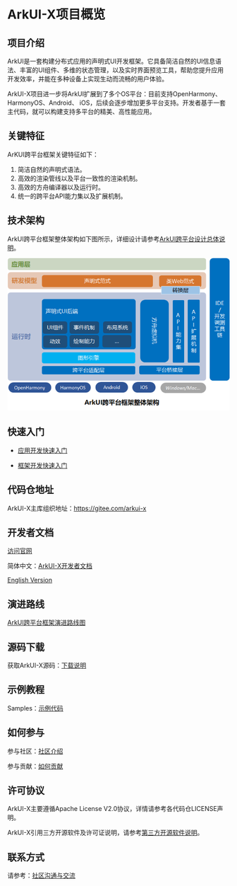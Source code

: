 # ArkUI-X项目概览

## 项目介绍

ArkUI是一套构建分布式应用的声明式UI开发框架。它具备简洁自然的UI信息语法、丰富的UI组件、多维的状态管理，以及实时界面预览工具，帮助您提升应用开发效率，并能在多种设备上实现生动而流畅的用户体验。

ArkUI-X项目进一步将ArkUI扩展到了多个OS平台：目前支持OpenHarmony、HarmonyOS、Android、 iOS，后续会逐步增加更多平台支持。开发者基于一套主代码，就可以构建支持多平台的精美、高性能应用。

## 关键特征

ArKUI跨平台框架关键特征如下：

1. 简洁自然的声明式语法。
2. 高效的渲染管线以及平台一致性的渲染机制。
3. 高效的方舟编译器以及运行时。
4. 统一的跨平台API能力集以及扩展机制。

## 技术架构

ArkUI跨平台框架整体架构如下图所示，详细设计请参考[ArkUI跨平台设计总体说明](./framework-dev/design/design-overview.md)。

<img src="figures/ArkUI-X.png" alt="ArkUI跨平台架构图" style="zoom:80%;" />

## 快速入门

* [应用开发快速入门](application-dev/quick-start/start-overview.md)

* [框架开发快速入门](framework-dev/quick-start/start-overview.md)

## 代码仓地址

ArkUI-X主库组织地址：https://gitee.com/arkui-x

## 开发者文档

[访问官网](https://arkui-x.cn/)

简体中文：[ArkUI-X开发者文档](./readme.md) 

[English Version](../en/readme.md)

## 演进路线

[ArkUI跨平台框架演进路线图](roadmap/ArkUI-X-roadmap.md)

## 源码下载

获取ArkUI-X源码：[下载说明](https://gitee.com/arkui-x/manifest/blob/master/README.md)

## 示例教程

Samples：[示例代码](https://gitee.com/arkui-x/samples)

## 如何参与

参与社区：[社区介绍](https://gitee.com/arkui-x/community)

参与贡献：[如何贡献](contribute/README.md)

## 许可协议

ArkUI-X主要遵循Apache License V2.0协议，详情请参考各代码仓LICENSE声明。

ArkUI-X引用三方开源软件及许可证说明，请参考[第三方开源软件说明](contribute/open-source-software-and-license-notice.md)。

## 联系方式

请参考：[社区沟通与交流](contribute/communication-in-community.md)

